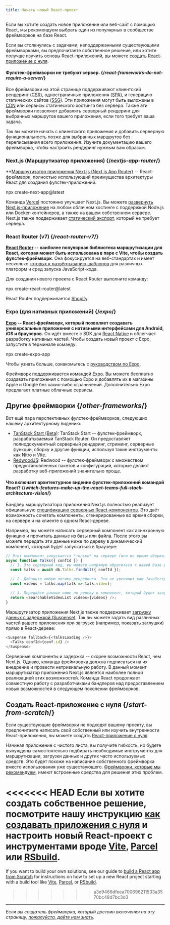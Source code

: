 ```yaml
---
title: Начать новый React-проект
---
```


<Intro>

Если вы хотите создать новое приложение или веб-сайт с помощью React, мы рекомендуем выбрать один из популярных в сообществе фреймворков на базе React.

</Intro>

Если вы столкнулись с задачами, неподдержанными существующими фреймворками, вы предпочитаете собственное решение, или хотите получше изучить основы React-приложений, вы можете [создать React-приложение с нуля](/learn/build-a-react-app-from-scratch).

<Note>

#### Фулстек-фреймворки не требуют сервер. {/*react-frameworks-do-not-require-a-server*/}

Все фреймворки на этой странице поддерживают клиентский рендеринг ([CSR](https://developer.mozilla.org/ru-RU/docs/Glossary/CSR)), одностраничные приложения ([SPA](https://developer.mozilla.org/ru-RU/docs/Glossary/SPA)), и генерацию статических сайтов ([SSG](https://developer.mozilla.org/ru-RU/docs/Glossary/SSG)). Эти приложения могут быть выложены в [CDN](https://developer.mozilla.org/ru-RU/docs/Glossary/CDN) или сервисы статического хостинга без сервера. Также эти фреймворки позволяют добавлять серверный рендеринг для выбранных маршрутов вашего приложения, если того требует ваша задача.

Так вы можете начать с клиентского приложения и добавить серверную функциональность позже для выбранных маршрутов без переписывания всего приложения. Изучите документацию вашего фреймворка, чтобы настроить рендеринг нужным вам образом.

</Note>

### Next.js (Маршрутизатор приложения) {/*nextjs-app-router*/}

**[Маршрутизатор приложения Next.js (Next.js App Router)](https://nextjs.org/docs) -- React-фреймворк, полностью использующий преимущества архитектуры React для создания фулстек-приложений.

<TerminalBlock>
npx create-next-app@latest
</TerminalBlock>

Команда [Vercel](https://vercel.com/) постоянно улучшает Next.js. Вы можете [развернуть Next.js-приложение](https://nextjs.org/docs/app/building-your-application/deploying) на любом облачном хостинге с поддержкой Node.js или Docker-контейнеров, а также на вашем собственном сервере. Next.js также поддерживает [статический экспорт](https://nextjs.org/docs/app/building-your-application/deploying/static-exports), который не требует сервера.

### React Router (v7) {/*react-router-v7*/}

**[React Router](https://reactrouter.com/start/framework/installation) -- наиболее популярная библиотека маршрутизации для React, которая может быть использована в паре с Vite, чтобы создать фулстек-фреймворк**. Она фокусируется на веб-стандартах и имеет несколько [готовых к развёртыванию шаблонов](https://github.com/remix-run/react-router-templates) для различных платформ и сред запуска JavaScript-кода.

Для создания нового проекта c React Router выполните команду:

<TerminalBlock>
npx create-react-router@latest
</TerminalBlock>

React Router поддерживается [Shopify](https://www.shopify.com).

### Expo (для нативных приложений) {/*expo*/}

**[Expo](https://expo.dev/) -- React-фреймворк, который позволяет создавать универсальные приложения с нативными интерфейсами для Android, iOS и браузеров.** Он идёт вместе с SDK для [React Native](https://reactnative.dev/) и облегчает разработку нативных частей. Чтобы создать новый проект с Expo, запустите в терминале команду:

<TerminalBlock>
npx create-expo-app
</TerminalBlock>

Чтобы узнать больше, ознакомьтесь с [руководством по Expo](https://docs.expo.dev/tutorial/introduction/).

Фреймворк поддерживается командой [Expo](https://expo.dev/about). Вы можете бесплатно создавать приложения с помощью Expo и добавлять их в магазины Apple и Google без каких-либо ограничений. Дополнительно Expo предлагает платные облачные сервисы.


## Другие фреймворки {/*other-frameworks*/}

Вот ещё пара перспективных фулстек-фреймворков, следующих нашему архитектурному видению:

- [TanStack Start (Beta)](https://tanstack.com/): TanStack Start -- фулстек-фреймворк, разрабатываемый TanStack Router. Он предоставляет полнодокументный серверный рендеринг, стриминг, серверные функции, сборку и другие функции, используя такие инструменты как Nitro и Vite.
- [RedwoodJS](https://redwoodjs.com/): Redwood -- фулстек-фреймворк с множеством предустановленных пакетов и конфигураций, которые делают разработку веб-приложений значительно проще.

<DeepDive>

#### Что включает архитектурное видение фулстек-приложений командой React? {/*which-features-make-up-the-react-teams-full-stack-architecture-vision*/}

Бандлер маршрутизатора приложения Next.js полностью реализует официальную [спецификацию серверных React-компонентов](https://github.com/reactjs/rfcs/blob/main/text/0188-server-components.md). Это даёт возможность сочетать компоненты, сгенерированные во время сборки, на сервере и на клиенте в одном React-дереве.

Например, вы можете написать серверный компонент как асинхронную функцию и прочитать данные из базы или файла. После этого вы можете передать эти данные ниже по дереву в динамический компонент, который будет запускаться в браузере:

```js
// Этот компонент запускается *только* на сервере (или во время сборки).
async function Talks({ confId }) {
  // 1. Это серверный код, вы можете напрямую обратиться к вашей базе данных без запросов к API.
  const talks = await db.Talks.findAll({ confId });

  // 2. Добавьте любую логику рендеринга. Это не увеличит ваш JavaScript-бандл.
  const videos = talks.map(talk => talk.video);

  // 3. Передайте данные ниже по дереву в компонент, который будет запускаться в браузере.
  return <SearchableVideoList videos={videos} />;
}
```

Маршрутизатор приложения Next.js также поддерживает [загрузку данных с задержкой (Suspense)](/blog/2022/03/29/react-v18#suspense-in-data-frameworks). Так вы можете задать вид различных частей вашего приложения при загрузке (например, показать заглушки) прямо в React-дереве:

```js
<Suspense fallback={<TalksLoading />}>
  <Talks confId={conf.id} />
</Suspense>
```

Серверные компоненты и задержка -- скорее возможности React, чем Next.js. Однако, команда фреймворка должна подписаться на их внедрение и провести нетривиальную работу. В данный момент маршрутизатор приложения Next.js является наиболее полной реализацией этих возможностей. Команда React продолжает совместную работу с разработчиками бандлеров над предоставлением новых возможностей в следующем поколении фреймворков.

</DeepDive>

## Создать React-приложение с нуля {/*start-from-scratch*/}

Если существующие фреймворки не подходят вашему проекту, вы предпочитаете написать свой собственный или изучить внутренности React-приложения, вы можете создать [React-приложение с нуля](/learn/build-a-react-app-from-scratch).

Начиная приложение с чистого листа, вы получите гибкость, но будете вынуждены самостоятельно подбирать необходимые инструменты для маршрутизации, загрузки данных и других часто используемых средств. Это будет похоже на написание собственного фреймворка вместо использования уже существующего. [Фреймворки, которые мы рекомендуем](#full-stack-frameworks), имеют встроенные средства для решения этих проблем.

<<<<<<< HEAD
Если вы хотите создать собственное решение, посмотрите нашу инструкцию [как создавать приложения с нуля](/learn/build-a-react-app-from-scratch) и настроить новый React-проект с инструментами вроде [Vite](https://vite.dev/), [Parcel](https://parceljs.org/) или [RSbuild](https://rsbuild.dev/).
=======
If you want to build your own solutions, see our guide to [build a React app from Scratch](/learn/build-a-react-app-from-scratch) for instructions on how to set up a new React project starting with a build tool like [Vite](https://vite.dev/), [Parcel](https://parceljs.org/), or [RSbuild](https://rsbuild.dev/).
>>>>>>> a3e9466dfeea700696211533a3570bc48d7bc3d3

-----

_Если вы создатель фреймворка, который достоин включения на эту страницу, [пожалуйста, дайте нам знать](https://github.com/reactjs/react.dev/issues/new?assignees=&labels=type%3A+framework&projects=&template=3-framework.yml&title=%5BFramework%5D%3A+)._